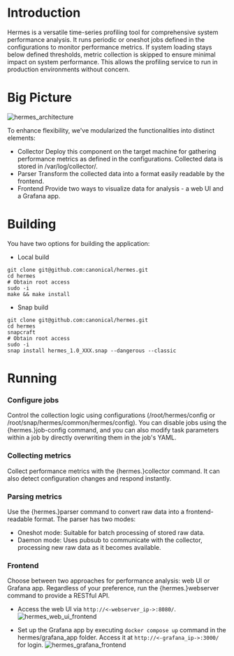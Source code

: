 # Introduction
Hermes is a versatile time-series profiling tool for comprehensive system performance analysis. It runs periodic or oneshot jobs defined in the configurations to monitor performance metrics. If system loading stays below defined thresholds, metric collection is skipped to ensure minimal impact on system performance. This allows the profiling service to run in production environments without concern.

# Big Picture
![hermes_architecture](https://github.com/canonical/hermes/assets/49406051/3e395c68-fcea-4851-9a1b-fd44b84e22ea)

To enhance flexibility, we've modularized the functionalities into distinct elements:
- Collector
Deploy this component on the target machine for gathering performance metrics as defined in the configurations. Collected data is stored in /var/log/collector/.
- Parser
Transform the collected data into a format easily readable by the frontend.
- Frontend
Provide two ways to visualize data for analysis - a web UI and a Grafana app.

# Building
You have two options for building the application:
- Local build
```
git clone git@github.com:canonical/hermes.git
cd hermes
# Obtain root access
sudo -i
make && make install
```
- Snap build
```
git clone git@github.com:canonical/hermes.git
cd hermes
snapcraft
# Obtain root access
sudo -i
snap install hermes_1.0_XXX.snap --dangerous --classic
```

# Running
### Configure jobs
Control the collection logic using configurations (/root/hermes/config or /root/snap/hermes/common/hermes/config). You can disable jobs using the {hermes.}job-config command, and you can also modify task parameters within a job by directly overwriting them in the job's YAML.
### Collecting metrics
Collect performance metrics with the {hermes.}collector command. It can also detect configuration changes and respond instantly.
### Parsing metrics
Use the {hermes.}parser command to convert raw data into a frontend-readable format. The parser has two modes:
- Oneshot mode: Suitable for batch processing of stored raw data.
- Daemon mode: Uses pubsub to communicate with the collector, processing new raw data as it becomes available.
### Frontend
Choose between two approaches for performance analysis: web UI or Grafana app. Regardless of your preference, run the {hermes.}webserver command to provide a RESTful API.
- Access the web UI via `http://<-webserver_ip->:8080/`.
![hermes_web_ui_frontend](https://github.com/canonical/hermes/assets/49406051/f593e37f-779a-4901-ac30-9c69f45936e0)

- Set up the Grafana app by executing `docker compose up` command in the hermes/grafana_app folder. Access it at `http://<-grafana_ip->:3000/` for login.
![hermes_grafana_frontend](https://github.com/canonical/hermes/assets/49406051/1d14729b-cff9-42c1-ab41-8a7e6129abfd)
